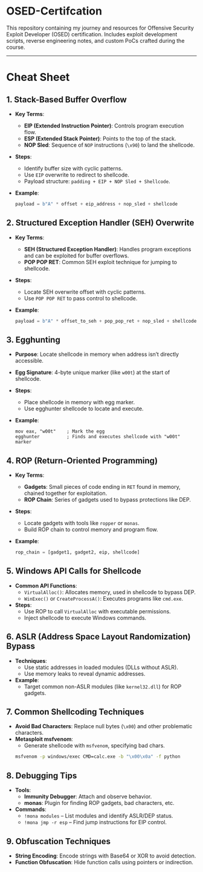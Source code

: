 # OSED-Certifcation
This repository containing my journey and resources for Offensive Security Exploit Developer (OSED) certification. Includes exploit development scripts, reverse engineering notes, and custom PoCs crafted during the course.
***
# Cheat Sheet

## 1. Stack-Based Buffer Overflow
   - **Key Terms**:
     - **EIP (Extended Instruction Pointer)**: Controls program execution flow.
     - **ESP (Extended Stack Pointer)**: Points to the top of the stack.
     - **NOP Sled**: Sequence of `NOP` instructions (`\x90`) to land the shellcode.
   - **Steps**:
     - Identify buffer size with cyclic patterns.
     - Use `EIP` overwrite to redirect to shellcode.
     - Payload structure: `padding + EIP + NOP Sled + Shellcode`.

   - **Example**:
     ```python
     payload = b"A" * offset + eip_address + nop_sled + shellcode
     ```

## 2. Structured Exception Handler (SEH) Overwrite
   - **Key Terms**:
     - **SEH (Structured Exception Handler)**: Handles program exceptions and can be exploited for buffer overflows.
     - **POP POP RET**: Common SEH exploit technique for jumping to shellcode.
   - **Steps**:
     - Locate SEH overwrite offset with cyclic patterns.
     - Use `POP POP RET` to pass control to shellcode.
   
   - **Example**:
     ```python
     payload = b"A" * offset_to_seh + pop_pop_ret + nop_sled + shellcode
     ```

## 3. Egghunting
   - **Purpose**: Locate shellcode in memory when address isn’t directly accessible.
   - **Egg Signature**: 4-byte unique marker (like `w00t`) at the start of shellcode.
   - **Steps**:
     - Place shellcode in memory with egg marker.
     - Use egghunter shellcode to locate and execute.

   - **Example**:
     ```assembly
     mov eax, "w00t"    ; Mark the egg
     egghunter          ; Finds and executes shellcode with "w00t" marker
     ```

## 4. ROP (Return-Oriented Programming)
   - **Key Terms**:
     - **Gadgets**: Small pieces of code ending in `RET` found in memory, chained together for exploitation.
     - **ROP Chain**: Series of gadgets used to bypass protections like DEP.
   - **Steps**:
     - Locate gadgets with tools like `ropper` or `monas`.
     - Build ROP chain to control memory and program flow.

   - **Example**:
     ```python
     rop_chain = [gadget1, gadget2, eip, shellcode]
     ```

## 5. Windows API Calls for Shellcode
   - **Common API Functions**:
     - `VirtualAlloc()`: Allocates memory, used in shellcode to bypass DEP.
     - `WinExec()` or `CreateProcessA()`: Executes programs like `cmd.exe`.
   - **Steps**:
     - Use ROP to call `VirtualAlloc` with executable permissions.
     - Inject shellcode to execute Windows commands.

## 6. ASLR (Address Space Layout Randomization) Bypass
   - **Techniques**:
     - Use static addresses in loaded modules (DLLs without ASLR).
     - Use memory leaks to reveal dynamic addresses.
   - **Example**:
     - Target common non-ASLR modules (like `kernel32.dll`) for ROP gadgets.

## 7. Common Shellcoding Techniques
   - **Avoid Bad Characters**: Replace null bytes (`\x00`) and other problematic characters.
   - **Metasploit msfvenom**:
     - Generate shellcode with `msfvenom`, specifying bad chars.
     ```bash
     msfvenom -p windows/exec CMD=calc.exe -b "\x00\x0a" -f python
     ```

## 8. Debugging Tips
   - **Tools**:
     - **Immunity Debugger**: Attach and observe behavior.
     - **monas**: Plugin for finding ROP gadgets, bad characters, etc.
   - **Commands**:
     - `!mona modules` – List modules and identify ASLR/DEP status.
     - `!mona jmp -r esp` – Find jump instructions for EIP control.

## 9. Obfuscation Techniques
   - **String Encoding**: Encode strings with Base64 or XOR to avoid detection.
   - **Function Obfuscation**: Hide function calls using pointers or indirection.
